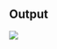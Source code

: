 ## Output
<img src="https://github.com/AdityaKanikdaley/Prograd-WebDev/blob/gh-pages/Assignments/SuperWars/output/output.png">
